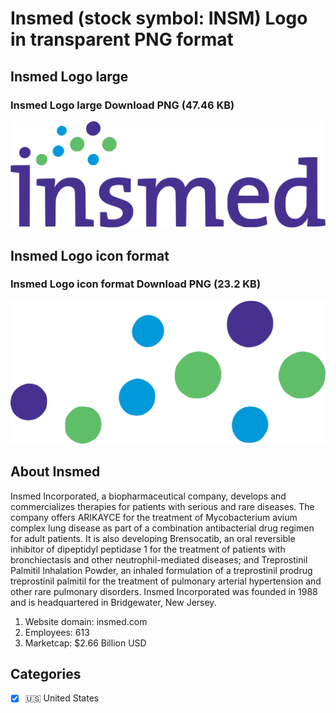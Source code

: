 # Insmed (stock symbol: INSM) Logo in transparent PNG format

## Insmed Logo large

### Insmed Logo large Download PNG (47.46 KB)

![Insmed Logo large Download PNG (47.46 KB)](/img/orig/INSM_BIG-36ddd320.png)

## Insmed Logo icon format

### Insmed Logo icon format Download PNG (23.2 KB)

![Insmed Logo icon format Download PNG (23.2 KB)](/img/orig/INSM-e49de6a0.png)

## About Insmed

Insmed Incorporated, a biopharmaceutical company, develops and commercializes therapies for patients with serious and rare diseases. The company offers ARIKAYCE for the treatment of Mycobacterium avium complex lung disease as part of a combination antibacterial drug regimen for adult patients. It is also developing Brensocatib, an oral reversible inhibitor of dipeptidyl peptidase 1 for the treatment of patients with bronchiectasis and other neutrophil-mediated diseases; and Treprostinil Palmitil Inhalation Powder, an inhaled formulation of a treprostinil prodrug treprostinil palmitil for the treatment of pulmonary arterial hypertension and other rare pulmonary disorders. Insmed Incorporated was founded in 1988 and is headquartered in Bridgewater, New Jersey.

1. Website domain: insmed.com
2. Employees: 613
3. Marketcap: $2.66 Billion USD


## Categories
- [x] 🇺🇸 United States

